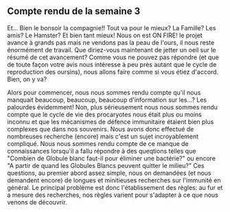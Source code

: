 ## Compte rendu de la semaine 3 ##
Et... Bien le bonsoir la compagnie!! Tout va pour le mieux? La Famille? Les amis? Le Hamster? Et bien tant mieux! Nous on est ON FIRE! le projet avance à grands pas mais ne vendons pas la peau de l'ours, il nous reste énormément de travail.
Que diriez-vous maintenant de jetter un oeil sur le résumé de cet avancement? Comme vous ne pouvez pas répondre (et que de toute façon votre avis nous intéresse à peu près autant que le cycle de reproduction des oursins), nous allons faire comme si vous étiez d'accord. Bien, on y va?

Alors pour commencer, nous nous sommes rendu compte qu'il nous manquait beaucoup, beaucoup, beaucoup d'information sur les...? Les palourdes évidemment! Non, plus sérieusement nous nous sommes rendu compte que le cycle de vie des procaryotes nous était plus ou moins inconnu et que les mécanismes de défence immunitaire étaient bien plus complexes que dans nos souvenirs. Nous avons donc effectué de nombreuses recherche (encore) mais c'est un sujet incroyablement compliqué. Nous nous sommes rendu compte de ce manque de connaissances lorsqu'il a fallu répondre à des queqtions telles que "Combien de Globule blanc faut-il pour éliminer une bactérie?" ou encore "A partir de quand les Globules Blancs peuvent quitter le milieu?" Ces questions, au premier abord assez simple, nous on demandées (et nous demandent encore) de longues et minitieuses recherches sur l'immunité en général. Le principal problème est donc l'établissement des règles: au fur et a mesure des recherches, nos règles varient pour s'adapter à ce que nous venons de découvrir. 
